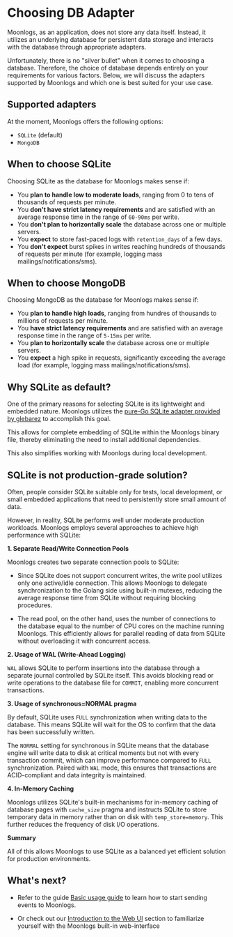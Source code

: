 # Choosing DB Adapter

Moonlogs, as an application, does not store any data itself. Instead, it utilizes an underlying database for persistent data storage and interacts with the database through appropriate adapters.

Unfortunately, there is no "silver bullet" when it comes to choosing a database. Therefore, the choice of database depends entirely on your requirements for various factors. Below, we will discuss the adapters supported by Moonlogs and which one is best suited for your use case.

## Supported adapters

At the moment, Moonlogs offers the following options:

* `SQLite` (default)
* `MongoDB`

## When to choose SQLite

Choosing SQLite as the database for Moonlogs makes sense if:

* You **plan to handle low to moderate loads**, ranging from 0 to tens of thousands of requests per minute.
* You **don't have strict latency requirements** and are satisfied with an average response time in the range of `60-90ms` per write.
* You **don't plan to horizontally scale** the database across one or multiple servers.
* You **expect** to store fast-paced logs with `retention_days` of a few days.
* You **don't expect** burst spikes in writes reaching hundreds of thousands of requests per minute (for example, logging mass mailings/notifications/sms).

## When to choose MongoDB

Choosing MongoDB as the database for Moonlogs makes sense if:

* You **plan to handle high loads**, ranging from hundres of thousands to millions of requests per minute.
* You **have strict latency requirements** and are satisfied with an average response time in the range of `5-15ms` per write.
* You **plan to horizontally scale** the database across one or multiple servers.
* You **expect** a high spike in requests, significantly exceeding the average load (for example, logging mass mailings/notifications/sms).

## Why SQLite as default?

One of the primary reasons for selecting SQLite is its lightweight and embedded nature. Moonlogs utilizes the [pure-Go SQLite adapter provided by glebarez](https://github.com/glebarez/go-sqlite) to accomplish this goal.

This allows for complete embedding of SQLite within the Moonlogs binary file, thereby eliminating the need to install additional dependencies.

This also simplifies working with Moonlogs during local development.

## SQLite is not production-grade solution?

Often, people consider SQLite suitable only for tests, local development, or small embedded applications that need to persistently store small amount of data.

However, in reality, SQLite performs well under moderate production workloads. Moonlogs employs several approaches to achieve high performance with SQLite:

**1. Separate Read/Write Connection Pools**

Moonlogs creates two separate connection pools to SQLite:
* Since SQLite does not support concurrent writes, the write pool utilizes only one active/idle connection. This allows Moonlogs to delegate synchronization to the Golang side using built-in mutexes, reducing the average response time from SQLite without requiring blocking procedures.

* The read pool, on the other hand, uses the number of connections to the database equal to the number of CPU cores on the machine running Moonlogs. This efficiently allows for parallel reading of data from SQLite without overloading it with concurrent access.

**2. Usage of WAL (Write-Ahead Logging)**

`WAL` allows SQLite to perform insertions into the database through a separate journal controlled by SQLite itself. This avoids blocking read or write operations to the database file for `COMMIT`, enabling more concurrent transactions.

**3. Usage of synchronous=NORMAL pragma**

By default, SQLite uses `FULL` synchronization when writing data to the database. This means SQLite will wait for the OS to confirm that the data has been successfully written.

The `NORMAL` setting for synchronous in SQLite means that the database engine will write data to disk at critical moments but not with every transaction commit, which can improve performance compared to `FULL` synchronization. Paired with `WAL` mode, this ensures that transactions are ACID-compliant and data integrity is maintained.

**4. In-Memory Caching**

Moonlogs utilizes SQLite's built-in mechanisms for in-memory caching of database pages with `cache_size` pragma and instructs SQLite to store temporary data in memory rather than on disk with `temp_store=memory`. This further reduces the frequency of disk I/O operations.

**Summary**

All of this allows Moonlogs to use SQLite as a balanced yet efficient solution for production environments.

## What's next?

* Refer to the guide [Basic usage guide](/usage/basics) to learn how to start sending events to Moonlogs.

* Or check out our [Introduction to the Web UI](/web-ui/introduction) section to familiarize yourself with the Moonlogs built-in web-interface